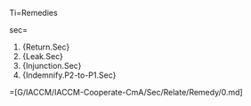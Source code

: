 Ti=Remedies

sec=<ol><li>{Return.Sec}<li>{Leak.Sec}<li>{Injunction.Sec}<li>{Indemnify.P2-to-P1.Sec}</ol>

=[G/IACCM/IACCM-Cooperate-CmA/Sec/Relate/Remedy/0.md]
